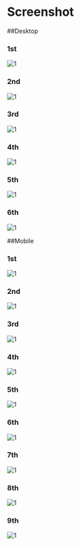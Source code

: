 # Screenshot

##Desktop

### 1st
![1](./assets/screensots/D1.png)

### 2nd
![1](./assets/screensots/D2.png)

### 3rd
![1](./assets/screensots/D3.png)

### 4th
![1](./assets/screensots/D4.png)

### 5th
![1](./assets/screensots/D5.png)

### 6th
![1](./assets/screensots/D6.png)


##Mobile

### 1st
![1](./assets/screensots/M1.png)

### 2nd
![1](./assets/screensots/M2.png)

### 3rd
![1](./assets/screensots/M3.png)

### 4th
![1](./assets/screensots/M4.png)

### 5th
![1](./assets/screensots/M5.png)

### 6th
![1](./assets/screensots/M6.png)

### 7th
![1](./assets/screensots/M7.png)

### 8th
![1](./assets/screensots/M8.png)

### 9th
![1](./assets/screensots/M9.png)